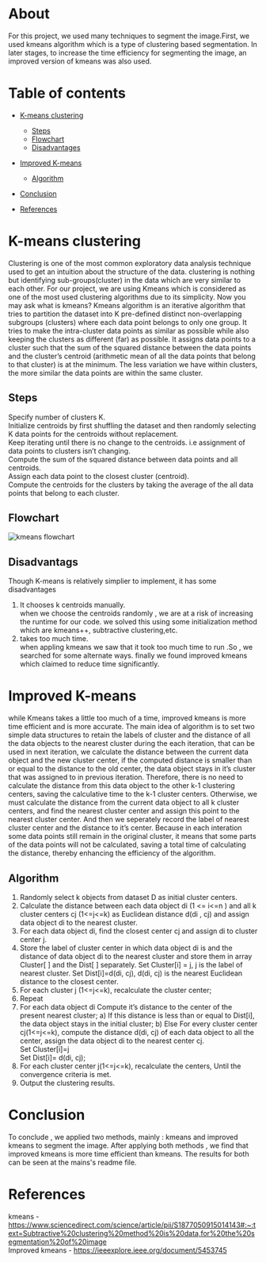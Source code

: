 # About
For this project, we used many techniques to segment the image.First, we used kmeans algorithm which is a type of clustering based segmentation.
In later stages, to increase the time efficiency for segmenting the image, an improved version of kmeans was also used.

# Table of contents
 - [K-means clustering](#K-means-clustering)
   - [Steps](#Steps)
   - [Flowchart](#Flowchart)
   - [Disadvantages](#Disadvantages)
 - [Improved K-means](#Improved-K-means)
   - [Algorithm](#Algorithm)

- [Conclusion](#Conclusion)
- [References](#References)


# K-means clustering
Clustering is one of the most common exploratory data analysis technique used to get an intuition about the structure of the data.
clustering is nothing but identifying sub-groups(cluster) in the data which are very similar to each other.
For our project, we are using Kmeans which is considered as one of the most used clustering algorithms due to its simplicity.
Now you may ask what is kmeans?
Kmeans algorithm is an iterative algorithm that tries to partition the dataset into K pre-defined distinct non-overlapping subgroups (clusters) 
where each data point belongs to only one group. It tries to make the intra-cluster data points as similar as possible while also keeping the clusters 
as different (far) as possible. It assigns data points to a cluster such that the sum of the squared distance between the data points and the cluster’s 
centroid (arithmetic mean of all the data points that belong to that cluster) is at the minimum. The less variation we have within clusters,
the more similar the data points are within the same cluster.


## Steps
  Specify number of clusters K.\
  Initialize centroids by first shuffling the dataset and then randomly selecting K data points for the centroids without replacement.\
  Keep iterating until there is no change to the centroids. i.e assignment of data points to clusters isn’t changing.\
  Compute the sum of the squared distance between data points and all centroids.\
  Assign each data point to the closest cluster (centroid).\
  Compute the centroids for the clusters by taking the average of the all data points that belong to each cluster.

## Flowchart
![kmeans flowchart](https://user-images.githubusercontent.com/109454803/193004125-9cee19fc-4ee9-44c2-be0f-38b449c2cf90.png)



## Disadvantags
Though K-means is relatively simplier to implement, it has some disadvantages
1. It chooses k centroids manually.\
when we choose the centroids randomly , we are at a risk of 
increasing the runtime for our code. we solved this using some initialization method which are kmeans++, subtractive clustering,etc.
2. takes too much time.\
when appling kmeans we saw that it took too much time to run .So , we searched for some alternate ways.
finally we found improved kmeans which claimed to reduce time significantly.



# Improved K-means
while Kmeans takes a little too much of a time, improved kmeans is more time efficient and is more accurate.
The main idea of algorithm is to 
set two simple data structures to retain the labels of cluster and 
the distance of all the data objects to the nearest cluster during the 
each iteration, that can be used in next iteration, we calculate the 
distance between the current data object and the new cluster 
center, if the computed distance is smaller than or equal to the 
distance to the old center, the data object stays in it’s cluster that 
was assigned to in previous iteration. Therefore, there is no need 
to calculate the distance from this data object to the other k-1 clustering centers, saving the calculative time to the k-1 cluster 
centers. Otherwise, we must calculate the distance from the 
current data object to all k cluster centers, and find the nearest 
cluster center and assign this point to the nearest cluster center. 
And then we seperately record the label of nearest cluster center 
and the distance to it’s center. Because in each interation some 
data points still remain in the original cluster, it means that some 
parts of the data points will not be calculated, saving a total time 
of calculating the distance, thereby enhancing the efficiency of 
the algorithm. 

## Algorithm
1) Randomly select k objects from dataset D as initial cluster
centers.
2) Calculate the distance between each data object di (1 <=
i<=n ) and all k cluster centers cj (1<=j<=k) as Euclidean
distance d(di , cj) and assign data object di to the nearest cluster.
3) For each data object di, find the closest center cj and
assign di to cluster center j.
4) Store the label of cluster center in which data object di is
and the distance of data object di to the nearest cluster and store
them in array Cluster[ ] and the Dist[ ] separately.
Set Cluster[i] = j, j is the label of nearest cluster.
Set Dist[i]=d(di, cj), d(di, cj) is the nearest Euclidean
distance to the closest center.
5) For each cluster j (1<=j<=k), recalculate the cluster
center;
6) Repeat
7) For each data object di
Compute it’s distance to the center of the present nearest
cluster;
  a) If this distance is less than or equal to Dist[i], the data
object stays in the initial cluster;
  b) Else
  For every cluster center cj(1<=j<=k), compute the
  distance d(di, cj) of each data object to all the center, assign the data object di to the nearest center cj.\
  Set Cluster[i]=j\
  Set Dist[i]= d(di, cj);
8) For each cluster center j(1<=j<=k), recalculate the
centers, Until the convergence criteria is met.
9) Output the clustering results.

# Conclusion
To conclude , we applied two methods, mainly : kmeans and improved kmeans to segment the image.
After applying both methods , we find that improved kmeans is more time efficient than kmeans.
The results for both can be seen at the mains's readme file.


# References
kmeans - https://www.sciencedirect.com/science/article/pii/S1877050915014143#:~:text=Subtractive%20clustering%20method%20is%20data,for%20the%20segmentation%20of%20image \
Improved kmeans - https://ieeexplore.ieee.org/document/5453745
